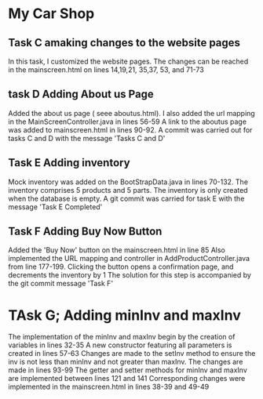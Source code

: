 # My Car Shop

## Task C amaking changes to the website pages
In this task, I customized the website pages. The changes can be reached in the mainscreen.html on lines 14,19,21, 35,37, 53, and 71-73


## task D Adding About us Page
Added the about us page ( seee aboutus.html). I also added the url mapping in the MainScreenController.java in lines 56-59
A link to the aboutus page was added to mainscreen.html in lines 90-92. A commit was carried out for tasks C and D with the message 'Tasks C and D'


## Task E Adding inventory
Mock inventory was added on the BootStrapData.java in lines 70-132. The inventory comprises 5 products and 5 parts.
The inventory is only created when the database is empty. A git commit was carried for task E with the message 'Task E Completed'


## Task F Adding Buy Now Button
Added the 'Buy Now' button on the mainscreen.html in line 85
Also implemented the URL mapping and controller in AddProductController.java from line 177-199.
Clicking the button opens a confirmation page, and decrements the inventory by 1
The solution for this step is accompanied by the git commit message 'Task F'

# TAsk G; Adding minInv and maxInv
The implementation of the minInv and maxInv begin by the creation of variables in lines 32-35
A new constructor featuring all parameters is created in lines 57-63
Changes are made to the setInv method to ensure the inv is not less than minInv and not greater than maxInv.
The changes are made in lines 93-99
The getter and setter methods for minInv and maxInv are implemented between lines 121 and 141
Corresponding changes were implemented in the mainscreen.html in lines 38-39 and 49-49